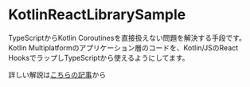 # KotlinReactLibrarySample

TypeScriptからKotlin Coroutinesを直接扱えない問題を解決する手段です。
Kotlin Multiplatformのアプリケーション層のコードを、Kotlin/JSのReact HooksでラップしTypeScriptから使えるようにしてます。

詳しい解説は[こちらの記事](https://qiita.com/UramnOIL/items/b4ebdc4d942cf2ed00f6)から
